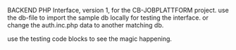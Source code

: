BACKEND PHP Interface, version 1, for the CB-JOBPLATTFORM project.
use the db-file to import the sample db locally for testing the interface. or change the auth.inc.php data to another matching db.

use the testing code blocks to see the magic happening.
